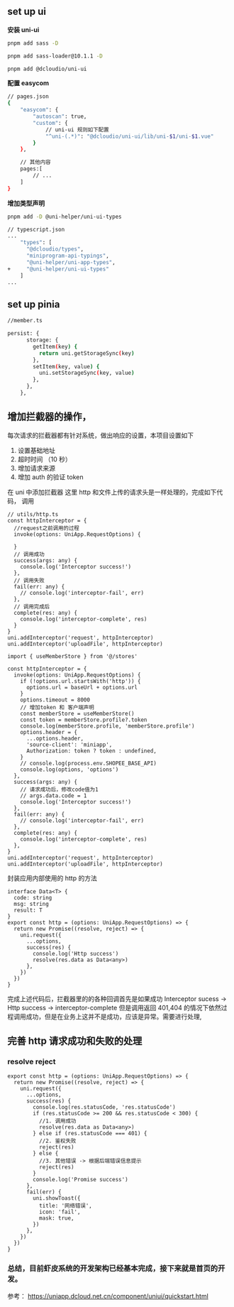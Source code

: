 ## set up ui

**安装 uni-ui**

```bash
pnpm add sass -D

pnpm add sass-loader@10.1.1 -D

pnpm add @dcloudio/uni-ui
```

**配置 easycom**

```bash
// pages.json
{
	"easycom": {
		"autoscan": true,
		"custom": {
			// uni-ui 规则如下配置
			"^uni-(.*)": "@dcloudio/uni-ui/lib/uni-$1/uni-$1.vue"
		}
	},

	// 其他内容
	pages:[
		// ...
	]
}
```

**增加类型声明**

```bash
pnpm add -D @uni-helper/uni-ui-types
```

```bash
// typescript.json
...
    "types": [
      "@dcloudio/types",
      "miniprogram-api-typings",
      "@uni-helper/uni-app-types",
+     "@uni-helper/uni-ui-types"
    ]
...
```

## set up pinia

```bash
//member.ts

persist: {
      storage: {
        getItem(key) {
          return uni.getStorageSync(key)
        },
        setItem(key, value) {
          uni.setStorageSync(key, value)
        },
      },
    },
```

## 增加拦截器的操作，

每次请求的拦截器都有针对系统，做出响应的设置，本项目设置如下

1. 设置基础地址
1. 超时时间 （10 秒）
1. 增加请求来源
1. 增加 auth 的验证 token

在 uni 中添加拦截器 这里 http 和文件上传的请求头是一样处理的，完成如下代码，
调用

```
// utils/http.ts
const httpInterceptor = {
  //request之前调用的过程
  invoke(options: UniApp.RequestOptions) {

  }
  // 调用成功
  success(args: any) {
    console.log('Interceptor success!')
  },
  // 调用失败
  fail(err: any) {
    // console.log('interceptor-fail', err)
  },
  // 调用完成后
  complete(res: any) {
    console.log('interceptor-complete', res)
  }
}
uni.addInterceptor('request', httpInterceptor)
uni.addInterceptor('uploadFile', httpInterceptor)
```

```
import { useMemberStore } from '@/stores'

const httpInterceptor = {
  invoke(options: UniApp.RequestOptions) {
    if (!options.url.startsWith('http')) {
      options.url = baseUrl + options.url
    }
    options.timeout = 8000
    // 增加token 和 客户端声明
    const memberStore = useMemberStore()
    const token = memberStore.profile?.token
    console.log(memberStore.profile, 'memberStore.profile')
    options.header = {
      ...options.header,
      'source-client': 'miniapp',
      Authorization: token ? token : undefined,
    }
    // console.log(process.env.SHOPEE_BASE_API)
    console.log(options, 'options')
  },
  success(args: any) {
    // 请求成功后，修改code值为1
    // args.data.code = 1
    console.log('Interceptor success!')
  },
  fail(err: any) {
    // console.log('interceptor-fail', err)
  },
  complete(res: any) {
    console.log('interceptor-complete', res)
  },
}
uni.addInterceptor('request', httpInterceptor)
uni.addInterceptor('uploadFile', httpInterceptor)
```

封装应用内部使用的 http 的方法

```
interface Data<T> {
  code: string
  msg: string
  result: T
}
export const http = (options: UniApp.RequestOptions) => {
  return new Promise((resolve, reject) => {
    uni.request({
      ...options,
      success(res) {
        console.log('Http success')
        resolve(res.data as Data<any>)
      },
    })
  })
}
```

完成上述代码后，拦截器里的的各种回调首先是如果成功
Interceptor sucess -> Http success -> interceptor-complete
但是调用返回 401,404 的情况下依然过程调用成功，但是在业务上这并不是成功，应该是异常。需要进行处理,

## 完善 http 请求成功和失败的处理

### resolve reject

```
export const http = (options: UniApp.RequestOptions) => {
  return new Promise((resolve, reject) => {
    uni.request({
      ...options,
      success(res) {
        console.log(res.statusCode, 'res.statusCode')
        if (res.statusCode >= 200 && res.statusCode < 300) {
          //1. 调用成功
          resolve(res.data as Data<any>)
        } else if (res.statusCode === 401) {
          //2. 鉴权失败
          reject(res)
        } else {
          //3. 其他错误 -> 根据后端错误信息提示
          reject(res)
        }
        console.log('Promise success')
      },
      fail(err) {
        uni.showToast({
          title: '网络错误',
          icon: 'fail',
          mask: true,
        })
      },
    })
  })
}
```

### 总结，目前虾皮系统的开发架构已经基本完成，接下来就是首页的开发。

参考： https://uniapp.dcloud.net.cn/component/uniui/quickstart.html
